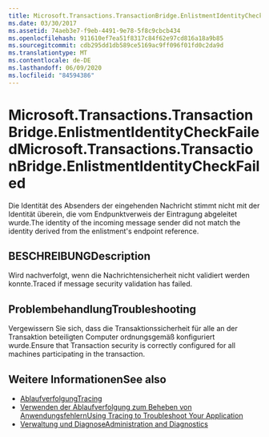 ```yaml
---
title: Microsoft.Transactions.TransactionBridge.EnlistmentIdentityCheckFailed
ms.date: 03/30/2017
ms.assetid: 74aeb3e7-f9eb-4491-9e78-5f8c9cbcb434
ms.openlocfilehash: 911610ef7ea51f8317c84f62e97cd816a18a9b85
ms.sourcegitcommit: cdb295dd1db589ce5169ac9ff096f01fd0c2da9d
ms.translationtype: MT
ms.contentlocale: de-DE
ms.lasthandoff: 06/09/2020
ms.locfileid: "84594386"
---
```

# <a name="microsofttransactionstransactionbridgeenlistmentidentitycheckfailed"></a><span data-ttu-id="b05d8-102">Microsoft.Transactions.TransactionBridge.EnlistmentIdentityCheckFailed</span><span class="sxs-lookup"><span data-stu-id="b05d8-102">Microsoft.Transactions.TransactionBridge.EnlistmentIdentityCheckFailed</span></span>
<span data-ttu-id="b05d8-103">Die Identität des Absenders der eingehenden Nachricht stimmt nicht mit der Identität überein, die vom Endpunktverweis der Eintragung abgeleitet wurde.</span><span class="sxs-lookup"><span data-stu-id="b05d8-103">The identity of the incoming message sender did not match the identity derived from the enlistment's endpoint reference.</span></span>  
  
## <a name="description"></a><span data-ttu-id="b05d8-104">BESCHREIBUNG</span><span class="sxs-lookup"><span data-stu-id="b05d8-104">Description</span></span>  
 <span data-ttu-id="b05d8-105">Wird nachverfolgt, wenn die Nachrichtensicherheit nicht validiert werden konnte.</span><span class="sxs-lookup"><span data-stu-id="b05d8-105">Traced if message security validation has failed.</span></span>  
  
## <a name="troubleshooting"></a><span data-ttu-id="b05d8-106">Problembehandlung</span><span class="sxs-lookup"><span data-stu-id="b05d8-106">Troubleshooting</span></span>  
 <span data-ttu-id="b05d8-107">Vergewissern Sie sich, dass die Transaktionssicherheit für alle an der Transaktion beteiligten Computer ordnungsgemäß konfiguriert wurde.</span><span class="sxs-lookup"><span data-stu-id="b05d8-107">Ensure that Transaction security is correctly configured for all machines participating in the transaction.</span></span>  
  
## <a name="see-also"></a><span data-ttu-id="b05d8-108">Weitere Informationen</span><span class="sxs-lookup"><span data-stu-id="b05d8-108">See also</span></span>

- [<span data-ttu-id="b05d8-109">Ablaufverfolgung</span><span class="sxs-lookup"><span data-stu-id="b05d8-109">Tracing</span></span>](index.md)
- [<span data-ttu-id="b05d8-110">Verwenden der Ablaufverfolgung zum Beheben von Anwendungsfehlern</span><span class="sxs-lookup"><span data-stu-id="b05d8-110">Using Tracing to Troubleshoot Your Application</span></span>](using-tracing-to-troubleshoot-your-application.md)
- [<span data-ttu-id="b05d8-111">Verwaltung und Diagnose</span><span class="sxs-lookup"><span data-stu-id="b05d8-111">Administration and Diagnostics</span></span>](../index.md)
